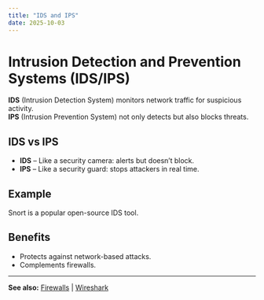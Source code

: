 ```yaml
---
title: "IDS and IPS"
date: 2025-10-03
---
```


# Intrusion Detection and Prevention Systems (IDS/IPS)  

**IDS** (Intrusion Detection System) monitors network traffic for suspicious activity.  
**IPS** (Intrusion Prevention System) not only detects but also blocks threats.  

## IDS vs IPS  
- **IDS** – Like a security camera: alerts but doesn’t block.  
- **IPS** – Like a security guard: stops attackers in real time.  

## Example  
Snort is a popular open-source IDS tool.  

## Benefits  
- Protects against network-based attacks.  
- Complements firewalls.  

---
**See also:** [Firewalls](firewalls.md) | [Wireshark](../tools/wireshark.md)  
